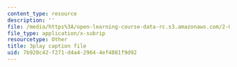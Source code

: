 ```yaml
---
content_type: resource
description: ''
file: /media/https%3A/open-learning-course-data-rc.s3.amazonaws.com/2-003sc-engineering-dynamics-fall-2011/7b920c42f271d4a429644ef4081f9d92_lFedznDnPZc.srt
file_type: application/x-subrip
resourcetype: Other
title: 3play caption file
uid: 7b920c42-f271-d4a4-2964-4ef4081f9d92
---
```


